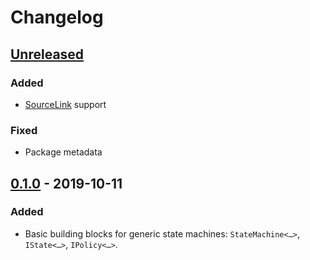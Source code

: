 # Changelog

## [Unreleased]
### Added
- [SourceLink](https://github.com/dotnet/sourcelink) support

### Fixed
- Package metadata

## [0.1.0] - 2019-10-11
### Added
- Basic building blocks for generic state machines: `StateMachine<…>`, `IState<…>`, `IPolicy<…>`.

[Unreleased]: https://github.com/qbit86/machinery/compare/machinery-0.1.0...HEAD
[0.1.0]: https://github.com/qbit86/machinery/releases/tag/machinery-0.1.0
